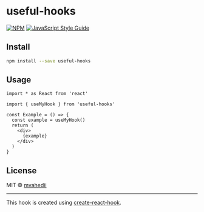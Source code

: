 # useful-hooks

> 

[![NPM](https://img.shields.io/npm/v/useful-hooks.svg)](https://www.npmjs.com/package/useful-hooks) [![JavaScript Style Guide](https://img.shields.io/badge/code_style-standard-brightgreen.svg)](https://standardjs.com)

## Install

```bash
npm install --save useful-hooks
```

## Usage

```tsx
import * as React from 'react'

import { useMyHook } from 'useful-hooks'

const Example = () => {
  const example = useMyHook()
  return (
    <div>
      {example}
    </div>
  )
}
```

## License

MIT © [mvahedii](https://github.com/mvahedii)

---

This hook is created using [create-react-hook](https://github.com/hermanya/create-react-hook).
